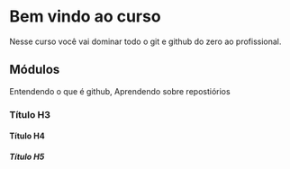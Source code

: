 # Bem vindo ao curso

Nesse curso você vai dominar todo o git e github do zero ao profissional.

## Módulos

Entendendo o que é github, Aprendendo sobre repostiórios

### Título H3

#### Título H4

##### Título H5
